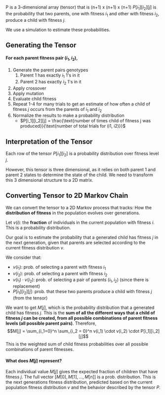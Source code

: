 P is a 3-dimensional array (tensor) that is (n+1) x (n+1) x (n+1)
$P[i_1][i_2][j]$ is the probability that two parents, one with fitness $i_1$ and other with fitness $i_2$, produce a child with fitness $j$.

We use a simulation to estimate these probabilities.

## Generating the Tensor
#### For each parent fitness pair $(i_1, i_2)$, 
1. Generate the parent pairs genotypes
	1. Parent 1 has exactly $i_1$ 1's in it
	2. Parent 2 has exactly $i_2$ 1's in it 
2. Apply crossover
3. Apply mutation
4. Evaluate child fitness 
5. Repeat 1-4 for many trials to get an estimate of how often a child of fitness $j$ occurs from the parents of $i_1$ and $i_2$
6. Normalize the results to make a probability distribution
	- $P[i_1][i_2][j] = \frac{\text{number of times child of fitness j was produced}}{\text{number of total trials for (i1, i2)}}$

## Interpretation of the Tensor
Each row of the tensor $P[i_1][i_2]$ is a probability distribution over fitness level $j$.

However, this tensor is three dimensional, as it relies on both parent 1 and parent 2 states to determine the state of the child. We need to transform this 3 dimensional structure to a 2D matrix.

## Converting Tensor to 2D Markov Chain
We can convert the tensor to a 2D Markov process that tracks: How the **distribution of fitness** in the population evolves over generations.

Let $v(i)$: the **fraction** of individuals in the current population with fitness $i$. This is a probability distribution.

Our goal is to estimate the probability that a generated child has fitness $j$ in the next generation, given that parents are selected according to the current fitness distribution $v$.

We consider that:
- $v(i_1)$: prob. of selecting a parent with fitness $i_1$
- $v(i_2)$:  prob. of selecting a parent with fitness $i_2$
- $v(i_1) \cdot v(i_2)$: prob. of selecting a pair of parents $(i_1, i_2)$ (since there is replacement)
- $P[i_1][i_2][j]$: prob. that these two parents produce a child with fitness $j$ (from the tensor)

We want to get $M[j]$, which is the probability distribution that a generated child has fitness $j$. This is the **sum of all the different ways that a child of fitness $j$ can be created, from all possible combinations of parent fitness levels (all possible parent pairs)**.
Therefore,
$$M[j] = \sum_{i_1=0}^n \sum_{i_2 = 0}^n v(i_1) \cdot v(i_2) \cdot P[i_1][i_2][j]$$
This is the weighted sum of child fitness probabilities over all possible combinations of parent fitnesses.
#### What does $M[j]$ represent?
Each individual value $M[j]$ gives the expected fraction of children that have fitness $j$.
The full vector $[M[0], M[1], ..., M[n]]$ is a prob. distribution. This is the next generations fitness distribution, predicted based on the current population fitness distribution $v$ and the behavior described by the tensor $P$.
